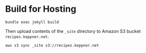 # Build for Hosting

```
bundle exec jekyll build
```

Then upload contents of the `_site` directory to Amazon S3 bucket `recipes.keppner.net`.

```
aws s3 sync _site s3://recipes.keppner.net
```
